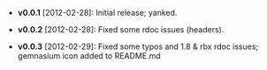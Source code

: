 * **v0.0.1** [2012-02-28]: Initial release; yanked.

* **v0.0.2** [2012-02-28]: Fixed some rdoc issues (headers).

* **v0.0.3** [2012-02-29]: Fixed some typos and 1.8 & rbx rdoc issues;
                           gemnasium icon added to README.md
